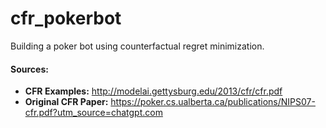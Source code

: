 # cfr_pokerbot

Building a poker bot using counterfactual regret minimization.

#### Sources:

- **CFR Examples:** http://modelai.gettysburg.edu/2013/cfr/cfr.pdf
- **Original CFR Paper:** https://poker.cs.ualberta.ca/publications/NIPS07-cfr.pdf?utm_source=chatgpt.com
